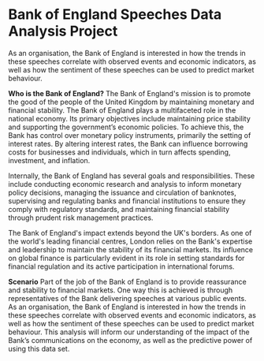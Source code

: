 # Bank of England Speeches Data Analysis Project

As an organisation, the Bank of England is interested in how the trends in these speeches correlate with observed events and economic indicators, as well as how the sentiment of these speeches can be used to predict market behaviour. 

**Who is the Bank of England?**
The Bank of England's mission is to promote the good of the people of the United Kingdom by maintaining monetary and financial stability. The Bank of England plays a multifaceted role in the national economy. Its primary objectives include maintaining price stability and supporting the government’s economic policies. To achieve this, the Bank has control over monetary policy instruments, primarily the setting of interest rates. By altering interest rates, the Bank can influence borrowing costs for businesses and individuals, which in turn affects spending, investment, and inflation. 

Internally, the Bank of England has several goals and responsibilities. These include conducting economic research and analysis to inform monetary policy decisions, managing the issuance and circulation of banknotes, supervising and regulating banks and financial institutions to ensure they comply with regulatory standards, and maintaining financial stability through prudent risk management practices. 

The Bank of England's impact extends beyond the UK's borders. As one of the world's leading financial centres, London relies on the Bank's expertise and leadership to maintain the stability of its financial markets. Its influence on global finance is particularly evident in its role in setting standards for financial regulation and its active participation in international forums.

**Scenario**
Part of the job of the Bank of England is to provide reassurance and stability to financial markets. One way this is achieved is through representatives of the Bank delivering speeches at various public events. As an organisation, the Bank of England is interested in how the trends in these speeches correlate with observed events and economic indicators, as well as how the sentiment of these speeches can be used to predict market behaviour. This analysis will inform our understanding of the impact of the Bank’s communications on the economy, as well as the predictive power of using this data set.
